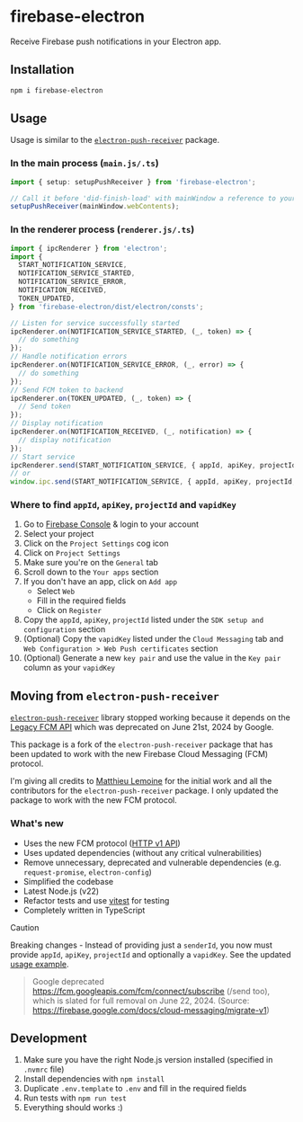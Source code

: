 # firebase-electron

Receive Firebase push notifications in your Electron app.

## Installation

```bash
npm i firebase-electron
```

## Usage

Usage is similar to the [`electron-push-receiver`](https://github.com/MatthieuLemoine/electron-push-receiver) package.

### In the main process (`main.js/.ts`)

```typescript
import { setup: setupPushReceiver } from 'firebase-electron';

// Call it before 'did-finish-load' with mainWindow a reference to your window
setupPushReceiver(mainWindow.webContents);
```

### In the renderer process (`renderer.js/.ts`)

```typescript
import { ipcRenderer } from 'electron';
import {
  START_NOTIFICATION_SERVICE,
  NOTIFICATION_SERVICE_STARTED,
  NOTIFICATION_SERVICE_ERROR,
  NOTIFICATION_RECEIVED,
  TOKEN_UPDATED,
} from 'firebase-electron/dist/electron/consts';

// Listen for service successfully started
ipcRenderer.on(NOTIFICATION_SERVICE_STARTED, (_, token) => {
  // do something
});
// Handle notification errors
ipcRenderer.on(NOTIFICATION_SERVICE_ERROR, (_, error) => {
  // do something
});
// Send FCM token to backend
ipcRenderer.on(TOKEN_UPDATED, (_, token) => {
  // Send token
});
// Display notification
ipcRenderer.on(NOTIFICATION_RECEIVED, (_, notification) => {
  // display notification
});
// Start service
ipcRenderer.send(START_NOTIFICATION_SERVICE, { appId, apiKey, projectId, vapidKey });
// or
window.ipc.send(START_NOTIFICATION_SERVICE, { appId, apiKey, projectId, vapidKey });
```

### Where to find `appId`, `apiKey`, `projectId` and `vapidKey`

1. Go to [Firebase Console](https://console.firebase.google.com/) & login to your account
2. Select your project
3. Click on the `Project Settings` cog icon
4. Click on `Project Settings`
5. Make sure you're on the `General` tab
6. Scroll down to the `Your apps` section
7. If you don't have an app, click on `Add app`
   - Select `Web`
   - Fill in the required fields
   - Click on `Register`
8. Copy the `appId`, `apiKey`, `projectId` listed under the `SDK setup and configuration` section
9. (Optional) Copy the `vapidKey` listed under the `Cloud Messaging` tab and `Web Configuration > Web Push certificates` section
10. (Optional) Generate a new `key pair` and use the value in the `Key pair` column as your `vapidKey`

## Moving from `electron-push-receiver`

[`electron-push-receiver`](https://github.com/MatthieuLemoine/electron-push-receiver) library stopped working because it depends on the [Legacy FCM API](https://firebase.google.com/docs/cloud-messaging/migrate-v1) which was deprecated on June 21st, 2024 by Google.

This package is a fork of the `electron-push-receiver` package that has been updated to work with the new Firebase Cloud Messaging (FCM) protocol.

I'm giving all credits to [Matthieu Lemoine](https://github.com/MatthieuLemoine) for the initial work and all the contributors for the `electron-push-receiver` package. I only updated the package to work with the new FCM protocol.

### What's new

- Uses the new FCM protocol ([HTTP v1 API](https://firebase.google.com/docs/cloud-messaging/migrate-v1))
- Uses updated dependencies (without any critical vulnerabilities)
- Remove unnecessary, deprecated and vulnerable dependencies (e.g. `request-promise`, `electron-config`)
- Simplified the codebase
- Latest Node.js (v22)
- Refactor tests and use [vitest](https://vitest.dev/) for testing
- Completely written in TypeScript

> [!CAUTION]
> Breaking changes - Instead of providing just a `senderId`, you now must provide `appId`, `apiKey`, `projectId` and optionally a `vapidKey`. See the updated [usage example](#usage).
>
> > Google deprecated https://fcm.googleapis.com/fcm/connect/subscribe (/send too), which is slated for full removal on June 22, 2024. (Source: https://firebase.google.com/docs/cloud-messaging/migrate-v1)

## Development

1. Make sure you have the right Node.js version installed (specified in `.nvmrc` file)
2. Install dependencies with `npm install`
3. Duplicate `.env.template` to `.env` and fill in the required fields
4. Run tests with `npm run test`
5. Everything should works :)
